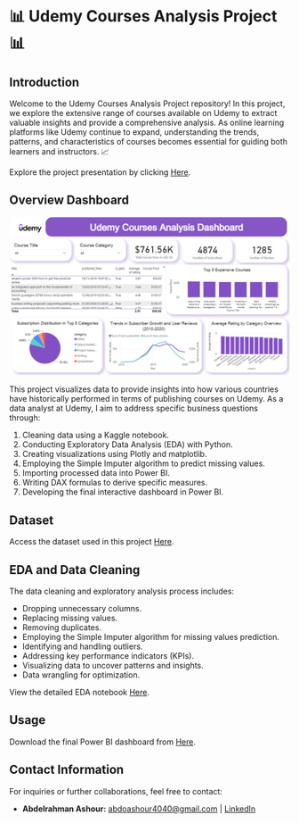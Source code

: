 
# 📊 Udemy Courses Analysis Project 📊

## Introduction
Welcome to the Udemy Courses Analysis Project repository! In this project, we explore the extensive range of courses available on Udemy to extract valuable insights and provide a comprehensive analysis. As online learning platforms like Udemy continue to expand, understanding the trends, patterns, and characteristics of courses becomes essential for guiding both learners and instructors. 📈

Explore the project presentation by clicking [Here](https://github.com/Abdoo50/Udemy-Financial-Courses-Analysis/blob/main/Udemy%20Financial%20Courses%20Analysis.pptx).

## Overview Dashboard
![Dashboard](Dashboard.png)

This project visualizes data to provide insights into how various countries have historically performed in terms of publishing courses on Udemy. As a data analyst at Udemy, I aim to address specific business questions through:

1. Cleaning data using a Kaggle notebook.
2. Conducting Exploratory Data Analysis (EDA) with Python.
3. Creating visualizations using Plotly and matplotlib.
4. Employing the Simple Imputer algorithm to predict missing values.
5. Importing processed data into Power BI.
6. Writing DAX formulas to derive specific measures.
7. Developing the final interactive dashboard in Power BI.

## Dataset
Access the dataset used in this project [Here](https://www.kaggle.com/datasets/jilkothari/finance-accounting-courses-udemy-13k-course).

## EDA and Data Cleaning
The data cleaning and exploratory analysis process includes:

- Dropping unnecessary columns.
- Replacing missing values.
- Removing duplicates.
- Employing the Simple Imputer algorithm for missing values prediction.
- Identifying and handling outliers.
- Addressing key performance indicators (KPIs).
- Visualizing data to uncover patterns and insights.
- Data wrangling for optimization.

View the detailed EDA notebook [Here](finance-courses-at-udemy-eda.ipynb).

## Usage
Download the final Power BI dashboard from [Here](https://github.com/sahermuhamed1/Udemy-Courses-Analysis-Project/blob/main/Udemy%20Dashboard.pbix).

## Contact Information
For inquiries or further collaborations, feel free to contact:

- **Abdelrahman Ashour:** [abdoashour4040@gmail.com](mailto:abdoashour4040@gmail.com) | [LinkedIn](https://www.linkedin.com/in/abdo-ashour-9467b623a/)

